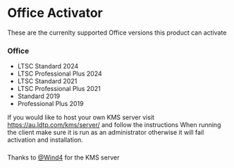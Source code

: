 Office Activator
================

These are the currenlty supported Office versions this product can activate
### Office
- LTSC Standard 2024
- LTSC Professional Plus 2024
- LTSC Standard 2021
- LTSC Professional Plus 2021
- Standard 2019
- Professional Plus 2019

If you would like to host your own KMS server visit https://au.ldtp.com/kms/server/ and follow the instructions
When running the client make sure it is run as an administrator otherwise it will fail activation and installation.
###
Thanks to [@Wind4](https://github.com/Wind4) for the KMS server